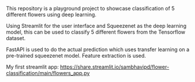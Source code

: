 This repository is a playground project to showcase classification of 5 different flowers using deep learning. 

Using Streamlit for the user interface and Squeezenet as the deep learning model, this can be used to classify 5 different flowers from the Tensorflow dataset.

FastAPI is used to do the actual prediction which uses transfer learning on a pre-trained squeezenet model. Feature extraction is used.

My first streamlit app: https://share.streamlit.io/sambhavipd/flower-classification/main/flowers_app.py
